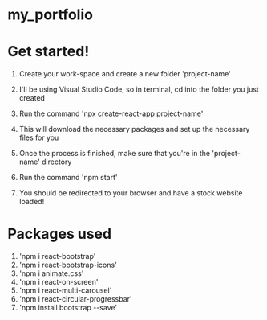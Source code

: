 # my_portfolio
# Get started! 

1) Create your work-space and create a new folder 'project-name'
2) I'll be using Visual Studio Code, so in terminal, cd into the folder you just created 
3) Run the command 'npx create-react-app project-name' 

4) This will download the necessary packages and set up the necessary files for you 
5) Once the process is finished, make sure that you're in the 'project-name' directory 
6) Run the command 'npm start' 

7) You should be redirected to your browser and have a stock website loaded! 


# Packages used 
1) 'npm i react-bootstrap'
2) 'npm i react-bootstrap-icons'
3) 'npm i animate.css'
4) 'npm i react-on-screen' 
5) 'npm i react-multi-carousel' 
6) 'npm i react-circular-progressbar'
7) 'npm install bootstrap --save'
